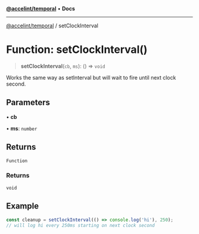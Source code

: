 [**@accelint/temporal**](../README.md) • **Docs**

***

[@accelint/temporal](../README.md) / setClockInterval

# Function: setClockInterval()

> **setClockInterval**(`cb`, `ms`): () => `void`

Works the same way as setInterval but will wait to fire until next clock second.

## Parameters

• **cb**

• **ms**: `number`

## Returns

`Function`

### Returns

`void`

## Example

```ts
const cleanup = setClockInterval(() => console.log('hi'), 250);
// will log hi every 250ms starting on next clock second
```
